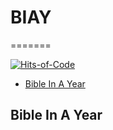 # BIAY
=======

[![Hits-of-Code](https://hitsofcode.com/github/linusjf/BIAY?branch=main)](https://hitsofcode.com/github/linusjf/BIAY/view?branch=main)

<!-- vim-markdown-toc GFM -->

* [Bible In A Year](#bible-in-a-year)

<!-- vim-markdown-toc -->
## Bible In A Year
